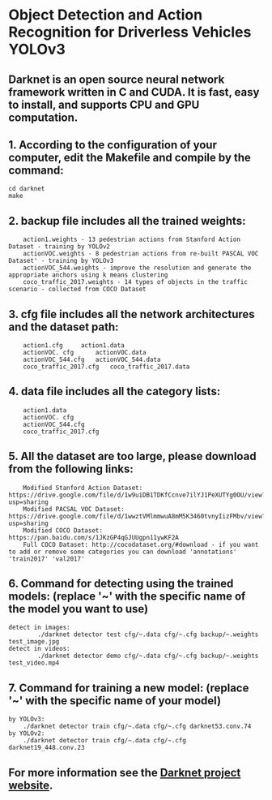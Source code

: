 # Object Detection and Action Recognition for Driverless Vehicles YOLOv3

## Darknet is an open source neural network framework written in C and CUDA. It is fast, easy to install, and supports CPU and GPU computation.

## 1. According to the configuration of your computer, edit the Makefile and compile by the command: 
	cd darknet
	make

## 2. backup file includes all the trained weights:
		action1.weights - 13 pedestrian actions from Stanford Action Dataset - training by YOLOv2
		actionVOC.weights - 8 pedestrian actions from re-built PASCAL VOC Dataset' - training by YOLOv3
		actionVOC_544.weights - improve the resolution and generate the appropriate anchors using k means clustering
		coco_traffic_2017.weights - 14 types of objects in the traffic scenario - collected from COCO Dataset
		
## 3. cfg file includes all the network architectures and the dataset path:
		action1.cfg		action1.data
		actionVOC. cfg		actionVOC.data
		actionVOC_544.cfg	actionVOC_544.data
		coco_traffic_2017.cfg	coco_traffic_2017.data

## 4. data file includes all the category lists:
		action1.data
		actionVOC. cfg
		actionVOC_544.cfg
		coco_traffic_2017.cfg

## 5. All the dataset are too large, please download from the following links:
		Modified Stanford Action Dataset: https://drive.google.com/file/d/1w9uiDB1TDKfCcnve7ilYJ1PeXUTYg0OU/view?usp=sharing
		Modified PACSAL VOC Dataset: https://drive.google.com/file/d/1wwztVMlmmwuA8mM5K3460tvnyIizFMbv/view?usp=sharing
		Modified COCO Dataset: https://pan.baidu.com/s/1JKzGP4qGJUUgpn11ywKF2A
		Full COCO Dataset: http://cocodataset.org/#download	- if you want to add or remove some categories you can download 'annotations' 'train2017' 'val2017'

## 6. Command for detecting using the trained models: (replace '~' with the specific name of the model you want to use)
	detect in images:
			./darknet detector test cfg/~.data cfg/~.cfg backup/~.weights test_image.jpg
	detect in videos:
			./darknet detector demo cfg/~.data cfg/~.cfg backup/~.weights test_video.mp4

## 7. Command for training a new model: (replace '~' with the specific name of your model)
	by YOLOv3: 
		./darknet detector train cfg/~.data cfg/~.cfg darknet53.conv.74
	by YOLOv2:
		./darknet detector train cfg/~.data cfg/~.cfg darknet19_448.conv.23






## For more information see the [Darknet project website](http://pjreddie.com/darknet).
